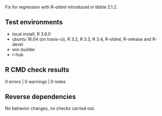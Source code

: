 Fix for regression with R-oldrel introduced in tibble 2.1.2.

## Test environments

* local install, R 3.6.0
* ubuntu 16.04 (on travis-ci), R 3.2, R 3.3, R 3.4, R-oldrel, R-release and R-devel
* win-builder
* r-hub

## R CMD check results

0 errors | 0 warnings | 0 notes


## Reverse dependencies

No behavior changes, no checks carried out.
